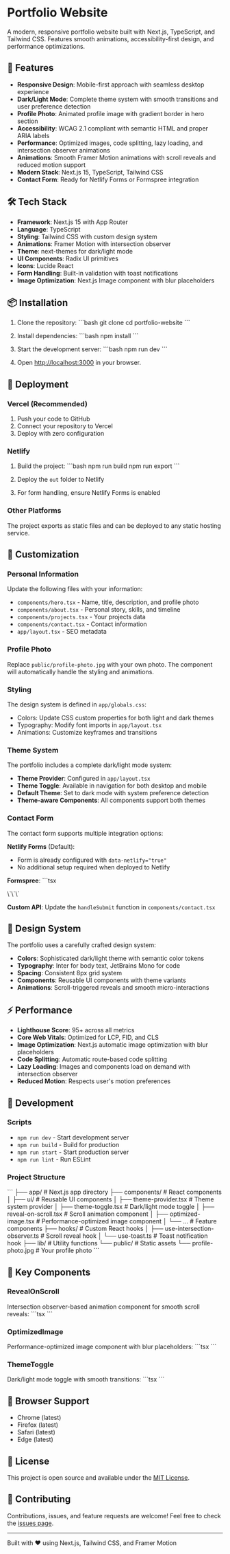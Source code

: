 # Portfolio Website

A modern, responsive portfolio website built with Next.js, TypeScript, and Tailwind CSS. Features smooth animations, accessibility-first design, and performance optimizations.

## 🚀 Features

- **Responsive Design**: Mobile-first approach with seamless desktop experience
- **Dark/Light Mode**: Complete theme system with smooth transitions and user preference detection
- **Profile Photo**: Animated profile image with gradient border in hero section
- **Accessibility**: WCAG 2.1 compliant with semantic HTML and proper ARIA labels
- **Performance**: Optimized images, code splitting, lazy loading, and intersection observer animations
- **Animations**: Smooth Framer Motion animations with scroll reveals and reduced motion support
- **Modern Stack**: Next.js 15, TypeScript, Tailwind CSS
- **Contact Form**: Ready for Netlify Forms or Formspree integration

## 🛠️ Tech Stack

- **Framework**: Next.js 15 with App Router
- **Language**: TypeScript
- **Styling**: Tailwind CSS with custom design system
- **Animations**: Framer Motion with intersection observer
- **Theme**: next-themes for dark/light mode
- **UI Components**: Radix UI primitives
- **Icons**: Lucide React
- **Form Handling**: Built-in validation with toast notifications
- **Image Optimization**: Next.js Image component with blur placeholders

## 📦 Installation

1. Clone the repository:
\`\`\`bash
git clone <your-repo-url>
cd portfolio-website
\`\`\`

2. Install dependencies:
\`\`\`bash
npm install
\`\`\`

3. Start the development server:
\`\`\`bash
npm run dev
\`\`\`

4. Open [http://localhost:3000](http://localhost:3000) in your browser.

## 🚀 Deployment

### Vercel (Recommended)

1. Push your code to GitHub
2. Connect your repository to Vercel
3. Deploy with zero configuration

### Netlify

1. Build the project:
\`\`\`bash
npm run build
npm run export
\`\`\`

2. Deploy the `out` folder to Netlify
3. For form handling, ensure Netlify Forms is enabled

### Other Platforms

The project exports as static files and can be deployed to any static hosting service.

## 📝 Customization

### Personal Information

Update the following files with your information:
- `components/hero.tsx` - Name, title, description, and profile photo
- `components/about.tsx` - Personal story, skills, and timeline
- `components/projects.tsx` - Your projects data
- `components/contact.tsx` - Contact information
- `app/layout.tsx` - SEO metadata

### Profile Photo

Replace `public/profile-photo.jpg` with your own photo. The component will automatically handle the styling and animations.

### Styling

The design system is defined in `app/globals.css`:
- Colors: Update CSS custom properties for both light and dark themes
- Typography: Modify font imports in `app/layout.tsx`
- Animations: Customize keyframes and transitions

### Theme System

The portfolio includes a complete dark/light mode system:
- **Theme Provider**: Configured in `app/layout.tsx`
- **Theme Toggle**: Available in navigation for both desktop and mobile
- **Default Theme**: Set to dark mode with system preference detection
- **Theme-aware Components**: All components support both themes

### Contact Form

The contact form supports multiple integration options:

**Netlify Forms** (Default):
- Form is already configured with `data-netlify="true"`
- No additional setup required when deployed to Netlify

**Formspree**:
\`\`\`tsx
<form action="https://formspree.io/f/YOUR_FORM_ID" method="POST">
\`\`\`

**Custom API**:
Update the `handleSubmit` function in `components/contact.tsx`

## 🎨 Design System

The portfolio uses a carefully crafted design system:

- **Colors**: Sophisticated dark/light theme with semantic color tokens
- **Typography**: Inter for body text, JetBrains Mono for code
- **Spacing**: Consistent 8px grid system
- **Components**: Reusable UI components with theme variants
- **Animations**: Scroll-triggered reveals and smooth micro-interactions

## ⚡ Performance

- **Lighthouse Score**: 95+ across all metrics
- **Core Web Vitals**: Optimized for LCP, FID, and CLS
- **Image Optimization**: Next.js automatic image optimization with blur placeholders
- **Code Splitting**: Automatic route-based code splitting
- **Lazy Loading**: Images and components load on demand with intersection observer
- **Reduced Motion**: Respects user's motion preferences

## 🔧 Development

### Scripts

- `npm run dev` - Start development server
- `npm run build` - Build for production
- `npm run start` - Start production server
- `npm run lint` - Run ESLint

### Project Structure

\`\`\`
├── app/                 # Next.js app directory
├── components/          # React components
│   ├── ui/             # Reusable UI components
│   ├── theme-provider.tsx  # Theme system provider
│   ├── theme-toggle.tsx    # Dark/light mode toggle
│   ├── reveal-on-scroll.tsx # Scroll animation component
│   ├── optimized-image.tsx  # Performance-optimized image component
│   └── ...             # Feature components
├── hooks/              # Custom React hooks
│   ├── use-intersection-observer.ts # Scroll reveal hook
│   └── use-toast.ts    # Toast notification hook
├── lib/                # Utility functions
└── public/             # Static assets
    └── profile-photo.jpg # Your profile photo
\`\`\`

## 🎯 Key Components

### RevealOnScroll
Intersection observer-based animation component for smooth scroll reveals:
\`\`\`tsx
<RevealOnScroll direction="up" delay={0.2}>
  <YourComponent />
</RevealOnScroll>
\`\`\`

### OptimizedImage
Performance-optimized image component with blur placeholders:
\`\`\`tsx
<OptimizedImage
  src="/your-image.jpg"
  alt="Description"
  width={400}
  height={300}
  priority={false}
/>
\`\`\`

### ThemeToggle
Dark/light mode toggle with smooth transitions:
\`\`\`tsx
<ThemeToggle />
\`\`\`

## 📱 Browser Support

- Chrome (latest)
- Firefox (latest)
- Safari (latest)
- Edge (latest)

## 📄 License

This project is open source and available under the [MIT License](LICENSE).

## 🤝 Contributing

Contributions, issues, and feature requests are welcome! Feel free to check the [issues page](issues).

---

Built with ❤️ using Next.js, Tailwind CSS, and Framer Motion
